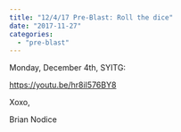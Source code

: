 ```yaml
---
title: "12/4/17 Pre-Blast: Roll the dice"
date: "2017-11-27"
categories: 
  - "pre-blast"
---
```


Monday, December 4th, SYITG:

https://youtu.be/hr8iI576BY8

Xoxo,

Brian Nodice
